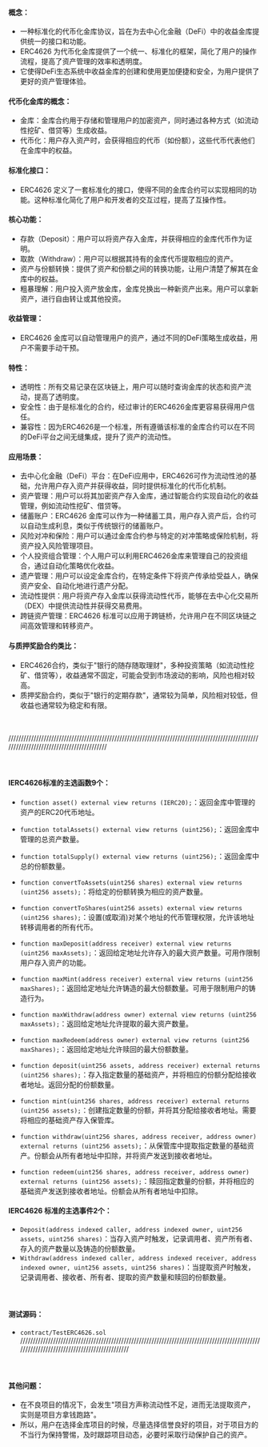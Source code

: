 
#### 概念：
- 一种标准化的代币化金库协议，旨在为去中心化金融（DeFi）中的收益金库提供统一的接口和功能。
- ERC4626 为代币化金库提供了一个统一、标准化的框架，简化了用户的操作流程，提高了资产管理的效率和透明度。
- 它使得DeFi生态系统中收益金库的创建和使用更加便捷和安全，为用户提供了更好的资产管理体验。

#### 代币化金库的概念：
- 金库：金库合约用于存储和管理用户的加密资产，同时通过各种方式（如流动性挖矿、借贷等）生成收益。
- 代币化：用户存入资产时，会获得相应的代币（如份额），这些代币代表他们在金库中的权益。

#### 标准化接口：
- ERC4626 定义了一套标准化的接口，使得不同的金库合约可以实现相同的功能。这种标准化简化了用户和开发者的交互过程，提高了互操作性。

#### 核心功能：
- 存款（Deposit）：用户可以将资产存入金库，并获得相应的金库代币作为证明。
- 取款（Withdraw）：用户可以根据其持有的金库代币提取相应的资产。
- 资产与份额转换：提供了资产和份额之间的转换功能，让用户清楚了解其在金库中的权益。
- 粗暴理解：用户投入资产放金库，金库兑换出一种新资产出来。用户可以拿新资产，进行自由转让或其他投资。

#### 收益管理：
- ERC4626 金库可以自动管理用户的资产，通过不同的DeFi策略生成收益，用户不需要手动干预。

#### 特性：
- 透明性：所有交易记录在区块链上，用户可以随时查询金库的状态和资产流动，提高了透明度。
- 安全性：由于是标准化的合约，经过审计的ERC4626金库更容易获得用户信任。
- 兼容性：因为ERC4626是一个标准，所有遵循该标准的金库合约可以在不同的DeFi平台之间无缝集成，提升了资产的流动性。

#### 应用场景：
- 去中心化金融（DeFi）平台：在DeFi应用中，ERC4626可作为流动性池的基础，允许用户存入资产并获得收益，同时提供标准化的代币化机制。
- 资产管理：用户可以将其加密资产存入金库，通过智能合约实现自动化的收益管理，例如流动性挖矿、借贷等。
- 储蓄账户：ERC4626 金库可以作为一种储蓄工具，用户存入资产后，合约可以自动生成利息，类似于传统银行的储蓄账户。
- 风险对冲和保险：用户可以通过金库合约参与特定的对冲策略或保险机制，将资产投入风险管理项目。
- 个人投资组合管理：个人用户可以利用ERC4626金库来管理自己的投资组合，通过自动化策略优化收益。
- 遗产管理：用户可以设定金库合约，在特定条件下将资产传承给受益人，确保资产安全、自动化地进行遗产分配。
- 流动性提供：用户将资产存入金库以获得流动性代币，能够在去中心化交易所（DEX）中提供流动性并获得交易费用。
- 跨链资产管理：ERC4626 标准可以应用于跨链桥，允许用户在不同区块链之间高效管理和转移资产。

#### 与质押奖励合约类比：
- ERC4626合约，类似于"银行的随存随取理财"，多种投资策略（如流动性挖矿、借贷等），收益通常不固定，可能会受到市场波动的影响，风险也相对较高。
- 质押奖励合约，类似于"银行的定期存款"，通常较为简单，风险相对较低，但收益也通常较为稳定和有限。

　

//////////////////////////////////////////////////////////////////////////////////////////////////////////////////////////////////////////

　

#### IERC4626标准的主选函数9个：
- ```function asset() external view returns (IERC20);```：返回金库中管理的资产的ERC20代币地址。
- ```function totalAssets() external view returns (uint256);```：返回金库中管理的总资产数量。
- ```function totalSupply() external view returns (uint256);```：返回金库中总的份额数量。
- ```function convertToAssets(uint256 shares) external view returns (uint256 assets);```：将给定的份额转换为相应的资产数量。
- ```function convertToShares(uint256 assets) external view returns (uint256 shares);```：设置(或取消)对某个地址的代币管理权限，允许该地址转移调用者的所有代币。
- ```function maxDeposit(address receiver) external view returns (uint256 maxAssets);```：返回给定地址允许存入的最大资产数量。可用作限制用户存入资产的功能。
- ```function maxMint(address receiver) external view returns (uint256 maxShares);```：返回给定地址允许铸造的最大份额数量。可用于限制用户的铸造行为。
- ```function maxWithdraw(address owner) external view returns (uint256 maxAssets);```：返回给定地址允许提取的最大资产数量。
- ```function maxRedeem(address owner) external view returns (uint256 maxShares);```：返回给定地址允许赎回的最大份额数量。

- ```function deposit(uint256 assets, address receiver) external returns (uint256 shares);```：存入指定数量的基础资产，并将相应的份额分配给接收者地址。返回分配的份额数量。
- ```function mint(uint256 shares, address receiver) external returns (uint256 assets);```：创建指定数量的份额，并将其分配给接收者地址。需要将相应的基础资产存入保管库。
- ```function withdraw(uint256 shares, address receiver, address owner) external returns (uint256 assets);```：从保管库中提取指定数量的基础资产。份额会从所有者地址中扣除，并将资产发送到接收者地址。
- ```function redeem(uint256 shares, address receiver, address owner) external returns (uint256 assets);```：赎回指定数量的份额，并将相应的基础资产发送到接收者地址。份额会从所有者地址中扣除。

#### IERC4626 标准的主选事件2个：
- ```Deposit(address indexed caller, address indexed owner, uint256 assets, uint256 shares)```：当存入资产时触发，记录调用者、资产所有者、存入的资产数量以及铸造的份额数量。
- ```Withdraw(address indexed caller, address indexed receiver, address indexed owner, uint256 assets, uint256 shares)```：当提取资产时触发，记录调用者、接收者、所有者、提取的资产数量和赎回的份额数量。

　

#### 测试源码：
- ```contract/TestERC4626.sol```
//////////////////////////////////////////////////////////////////////////////////////////////////////////////////////////////////////////

　

#### 其他问题：
- 在不良项目的情况下，会发生"项目方声称流动性不足，进而无法提取资产，实则是项目方拿钱跑路"。
- 所以，用户在选择金库项目的时候，尽量选择信誉良好的项目，对于项目方的不当行为保持警惕，及时跟踪项目动态，必要时采取行动保护自己的资产。